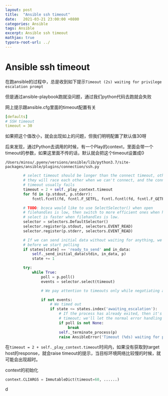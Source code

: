 ```yaml
---
layout: post
title:  "Ansible ssh timeout"
date:   2021-03-21 23:00:00 +0800
categories: Ansible
tags: Ansible
excerpt: Ansible ssh timeout
mathjax: true
typora-root-url: ../
---
```


# Ansible ssh timeout

在跑ansible的过程中，总是收到如下提示`Timeout (2s) waiting for privilege escalation prompt`

但是通过ansible-playbook跑就没问题，通过我们python代码去跑就会失败

网上提示跟ansible.cfg里面的timeout配置有关

```yaml
[defaults]
# SSH timeout
timeout = 30
```

如果把这个值改小，就会出现如上的问题，但我们明明配置了默认值30呀

后来发现，通过Python去调用的时候，有一个Play的context，里面会带一个timeout的参数，如果这里面不传的话，默认就会把这个timeout设置成0

`/Users/minsu/.pyenv/versions/ansible/lib/python3.7/site-packages/ansible/plugins/connection/ssh.py`

```python
        # select timeout should be longer than the connect timeout, otherwise
        # they will race each other when we can't connect, and the connect
        # timeout usually fails
        timeout = 2 + self._play_context.timeout
        for fd in (p.stdout, p.stderr):
            fcntl.fcntl(fd, fcntl.F_SETFL, fcntl.fcntl(fd, fcntl.F_GETFL) | os.O_NONBLOCK)

        # TODO: bcoca would like to use SelectSelector() when open
        # filehandles is low, then switch to more efficient ones when higher.
        # select is faster when filehandles is low.
        selector = selectors.DefaultSelector()
        selector.register(p.stdout, selectors.EVENT_READ)
        selector.register(p.stderr, selectors.EVENT_READ)

        # If we can send initial data without waiting for anything, we do so
        # before we start polling
        if states[state] == 'ready_to_send' and in_data:
            self._send_initial_data(stdin, in_data, p)
            state += 1

        try:
            while True:
                poll = p.poll()
                events = selector.select(timeout)

                # We pay attention to timeouts only while negotiating a prompt.

                if not events:
                    # We timed out
                    if state <= states.index('awaiting_escalation'):
                        # If the process has already exited, then it's not really a
                        # timeout; we'll let the normal error handling deal with it.
                        if poll is not None:
                            break
                        self._terminate_process(p)
                        raise AnsibleError('Timeout (%ds) waiting for privilege escalation prompt: %s' % (timeout, to_native(b_stdout)))
```

在`timeout = 2 + self._play_context.timeout`时间内，如果没有获取到target host的response，就会raise timeout的提示，当目标环境网络比较慢的时候，就可能会出现超时。

context的初始化

```python
context.CLIARGS = ImmutableDict(timeout=60, ......)
```

d